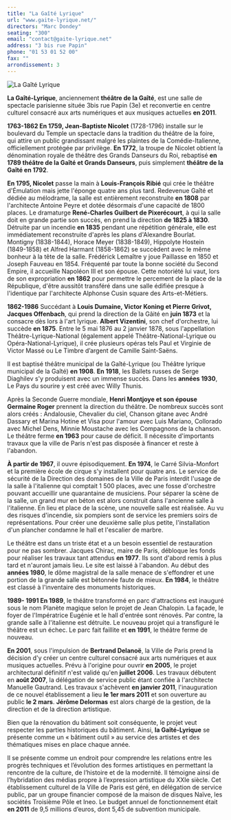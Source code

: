 ```yaml
---
title: "La Gaîté Lyrique"
url: "www.gaite-lyrique.net/"
directors: "Marc Dondey"
seating: "300"
email: "contact@gaite-lyrique.net"
address: "3 bis rue Papin"
phone: "01 53 01 52 00"
fax: ""
arrondissement: 3
---
```


![La Gaîté Lyrique](../images/3eme/gaite-lyrique/gaite-lyrique-2.jpg)

**La Gaîté-Lyrique**, anciennement **théâtre de la Gaîté**, est une salle de spectacle parisienne située 3bis rue Papin (3e) et reconvertie en centre culturel consacré aux arts numériques et aux musiques actuelles **en 2011**.

**1763-1862 En 1759, Jean-Baptiste Nicolet** (1728-1796) installe sur le boulevard du Temple un spectacle dans la tradition du théâtre de la foire, qui attire un public grandissant malgré les plaintes de la Comédie-Italienne, officiellement protégée par privilège. **En 1772**, la troupe de Nicolet obtient la dénomination royale de théâtre des Grands Danseurs du Roi, rebaptisé **en 1789 théâtre de la Gaîté et Grands Danseurs**, puis simplement **théâtre de la Gaîté en 1792**.

**En 1795, Nicolet** passe la main à **Louis-François Ribié** qui crée le théâtre d'Émulation mais jette l'éponge quatre ans plus tard. Redevenue Gaîté et dédiée au mélodrame, la salle est entièrement reconstruite **en 1808** par l'architecte Antoine Peyre et dotée désormais d'une capacité de 1800 places. Le dramaturge **René-Charles Guilbert de Pixerécourt**, à qui la salle doit en grande partie son succès, en prend la direction **de 1825 à 1830**. Détruite par un incendie **en 1835** pendant une répétition générale, elle est immédiatement reconstruite d'après les plans d'Alexandre Bourlat. Montigny (1838-1844), Horace Meyer (1838-1849), Hippolyte Hostein (1849-1858) et Alfred Harmant (1858-1862) se succèdent avec le même bonheur à la tête de la salle. Frédérick Lemaître y joue Paillasse en 1850 et Joseph Fauveau en 1854. Fréquenté par toute la bonne société du Second Empire, il accueille Napoléon III et son épouse. Cette notoriété lui vaut, lors de son expropriation **en 1862** pour permettre le percement de la place de la République, d'être aussitôt transféré dans une salle édifiée presque à l'identique par l'architecte Alphonse Cusin square des Arts-et-Métiers.

**1862-1986** Succédant à **Louis Dumaine, Victor Koning et Pierre Grivot, Jacques Offenbach**, qui prend la direction de la Gâité en **juin 1873** et la consacre dès lors à l'art lyrique. **Albert Vizentini**, son chef d'orchestre, lui succède **en 1875**. Entre le 5 mai 1876 au 2 janvier 1878, sous l'appellation Théâtre-Lyrique-National (également appelé Théâtre-National-Lyrique ou Opéra-National-Lyrique), il crée plusieurs opéras tels Paul et Virginie de Victor Massé ou Le Timbre d’argent de Camille Saint-Saëns.

Il est baptisé théâtre municipal de la Gaîté-Lyrique (ou Théâtre lyrique municipal de la Gaîté) **en 1908**. **En 1918**, les Ballets russes de Serge Diaghilev s'y produisent avec un immense succès. Dans les **années 1930**, Le Pays du sourire y est créé avec Willy Thunis.

Après la Seconde Guerre mondiale, **Henri Montjoye et son épouse Germaine Roger** prennent la direction du théâtre. De nombreux succès sont alors créés : Andalousie, Chevalier du ciel, Chanson gitane avec André Dassary et Marina Hotine et Visa pour l'amour avec Luis Mariano, Collorado avec Michel Dens, Minnie Moustache avec les Compagnons de la chanson. Le théâtre ferme **en 1963** pour cause de déficit. Il nécessite d'importants travaux que la ville de Paris n'est pas disposée à financer et reste à l'abandon.

**À partir de 1967**, il ouvre épisodiquement. **En 1974**, le Carré Silvia-Monfort et la première école de cirque s'y installent pour quatre ans. Le service de sécurité de la Direction des domaines de la Ville de Paris interdit l'usage de la salle à l'italienne qui comptait 1 500 places, avec une fosse d'orchestre pouvant accueillir une quarantaine de musiciens. Pour séparer la scène de la salle, un grand mur en béton est alors construit dans l'ancienne salle à l'italienne. En lieu et place de la scène, une nouvelle salle est réalisée. Au vu des risques d'incendie, six pompiers sont de service les premiers soirs de représentations. Pour créer une deuxième salle plus petite, l'installation d'un plancher condamne le hall et l'escalier de marbre.

Le théâtre est dans un triste état et a un besoin essentiel de restauration pour ne pas sombrer. Jacques Chirac, maire de Paris, débloque les fonds pour réaliser les travaux tant attendus **en 1977**. Ils sont d'abord remis à plus tard et n'auront jamais lieu. Le site est laissé à l'abandon. Au début des **années 1980**, le dôme magistral de la salle menace de s'effondrer et une portion de la grande salle est bétonnée faute de mieux. **En 1984**, le théâtre est classé à l'inventaire des monuments historiques.

**1989- 1991 En 1989**, le théâtre transformé en parc d'attractions est inauguré sous le nom Planète magique selon le projet de Jean Chalopin. La façade, le foyer de l'Impératrice Eugénie et le hall d'entrée sont rénovés. Par contre, la grande salle à l'italienne est détruite. Le nouveau projet qui a transfiguré le théâtre est un échec. Le parc fait faillite et **en 1991**, le théâtre ferme de nouveau.

**En 2001**, sous l'impulsion de **Bertrand Delanoë**, la Ville de Paris prend la décision d'y créer un centre culturel consacré aux arts numériques et aux musiques actuelles. Prévu à l'origine pour ouvrir **en 2005**, le projet architectural définitif n'est validé qu'en **juillet 2006**. Les travaux débutent en **août 2007**, la délégation de service public étant confiée à l'architecte Manuelle Gautrand. Les travaux s'achèvent **en janvier 2011**, l'inauguration de ce nouvel établissement a lieu **le 1er mars 2011** et son ouverture au public **le 2 mars**. **Jérôme Delormas** est alors chargé de la gestion, de la direction et de la direction artistique.

Bien que la rénovation du bâtiment soit conséquente, le projet veut respecter les parties historiques du bâtiment. Ainsi, **la Gaîté-Lyrique** se présente comme un « bâtiment outil » au service des artistes et des thématiques mises en place chaque année.

Il se présente comme un endroit pour comprendre les relations entre les progrès techniques et l’évolution des formes artistiques en permettant la rencontre de la culture, de l’histoire et de la modernité. Il témoigne ainsi de l’hybridation des médias propre à l’expression artistique du XXIe siècle. Cet établissement culturel de la Ville de Paris est géré, en délégation de service public, par un groupe financier composé de la maison de disques Naïve, les sociétés Troisième Pôle et Ineo. Le budget annuel de fonctionnement était **en 2011** de 9,5 millions d’euros, dont 5,45 de subvention municipale.
